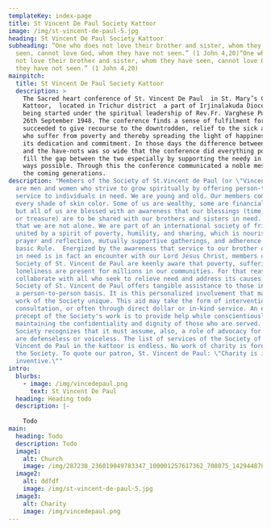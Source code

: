 ```yaml
---
templateKey: index-page
title: St Vincent De Paul Society Kattoor
image: /img/st-vincent-de-paul-5.jpg
heading: St Vincent De Paul Society Kattoor
subheading: “One who does not love their brother and sister, whom they have
  seen, cannot love God, whom they have not seen.” (1 John 4,20)“One who does
  not love their brother and sister, whom they have seen, cannot love God, whom
  they have not seen.” (1 John 4,20)
mainpitch:
  title: St Vincent De Paul Society Kattoor
  description: >
    The Sacred heart conference of St. Vincent De Paul  in St. Mary’s Church,
    Kattoor,  located in Trichur district  a part of Irjinalakuda Diocese is
    being started under the spiritual leadership of Rev.Fr. Varghese Pulickan on
    26th September 1948. The conference finds a sense of fulfilment for it has
    succeeded to give recourse to the downtrodden, relief to the sick and those
    who suffer from poverty and thereby spreading the light of happiness through
    its dedication and commitment. In those days the difference between the have
    and the have-nots was so wide that the conference did everything possible to
    fill the gap between the two especially by supporting the needy in all the
    ways possible. Through this the conference communicated a noble message to
    the coming generations.
description: "Members of the Society of St.Vincent de Paul (or \"Vincentians\" )
  are men and women who strive to grow spiritually by offering person-to-person
  service to individuals in need. We are young and old. Our members come in
  every shade of skin color. Some of us are wealthy, some are financially poor,
  but all of us are blessed with an awareness that our blessings (time, talent
  or treasure) are to be shared with our brothers and sisters in need.  We know
  that we are not alone. We are part of an international society of friends
  united by a spirit of poverty, humility, and sharing, which is nourished by
  prayer and reflection, mutually supportive gatherings, and adherence to a
  basic Rule.  Energized by the awareness that service to our brother or sister
  in need is in fact an encounter with our Lord Jesus Christ, members of the
  Society of St. Vincent de Paul are keenly aware that poverty, suffering and
  loneliness are present for millions in our communities. For that reason, we
  collaborate with all who seek to relieve need and address its causes.   The
  Society of St. Vincent de Paul offers tangible assistance to those in need on
  a person-to-person basis. It is this personalized involvement that makes the
  work of the Society unique. This aid may take the form of intervention,
  consultation, or often through direct dollar or in-kind service. An essential
  precept of the Society's work is to provide help while conscientiously
  maintaining the confidentiality and dignity of those who are served. The
  Society recognizes that it must assume, also, a role of advocacy for those who
  are defenseless or voiceless. The list of services of the Society of St.
  Vincent de Paul in the kattoor is endless. No work of charity is foreign to
  the Society. To quote our patron, St. Vincent de Paul: \"Charity is infinitely
  inventive.\""
intro:
  blurbs:
    - image: /img/vincedepaul.png
      text: St Vincent De Paul
  heading: Heading todo
  description: |-
    
    Todo
main:
  heading: Todo
  description: Todo
  image1:
    alt: Church
    image: /img/287238_236019049783347_100001257617362_708075_1429448781_o.jpg
  image2:
    alt: ddfdf
    image: /img/st-vincent-de-paul-5.jpg
  image3:
    alt: Charity
    image: /img/vincedepaul.png
---
```

